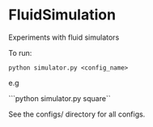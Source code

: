 FluidSimulation
===============

Experiments with fluid simulators

To run:

```python simulator.py <config_name>```

e.g

```python simulator.py square``

See the configs/ directory for all configs.
